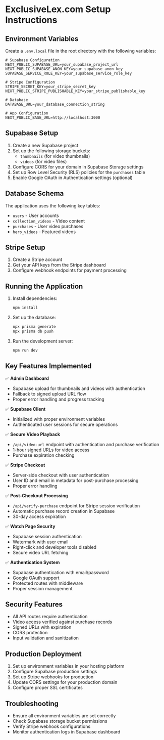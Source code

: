 # ExclusiveLex.com Setup Instructions

## Environment Variables

Create a `.env.local` file in the root directory with the following variables:

```env
# Supabase Configuration
NEXT_PUBLIC_SUPABASE_URL=your_supabase_project_url
NEXT_PUBLIC_SUPABASE_ANON_KEY=your_supabase_anon_key
SUPABASE_SERVICE_ROLE_KEY=your_supabase_service_role_key

# Stripe Configuration
STRIPE_SECRET_KEY=your_stripe_secret_key
NEXT_PUBLIC_STRIPE_PUBLISHABLE_KEY=your_stripe_publishable_key

# Database
DATABASE_URL=your_database_connection_string

# App Configuration
NEXT_PUBLIC_BASE_URL=http://localhost:3000
```

## Supabase Setup

1. Create a new Supabase project
2. Set up the following storage buckets:
   - `thumbnails` (for video thumbnails)
   - `videos` (for video files)
3. Configure CORS for your domain in Supabase Storage settings
4. Set up Row Level Security (RLS) policies for the `purchases` table
5. Enable Google OAuth in Authentication settings (optional)

## Database Schema

The application uses the following key tables:
- `users` - User accounts
- `collection_videos` - Video content
- `purchases` - User video purchases
- `hero_videos` - Featured videos

## Stripe Setup

1. Create a Stripe account
2. Get your API keys from the Stripe dashboard
3. Configure webhook endpoints for payment processing

## Running the Application

1. Install dependencies:
   ```bash
   npm install
   ```

2. Set up the database:
   ```bash
   npx prisma generate
   npx prisma db push
   ```

3. Run the development server:
   ```bash
   npm run dev
   ```

## Key Features Implemented

✅ **Admin Dashboard**
- Supabase upload for thumbnails and videos with authentication
- Fallback to signed upload URL flow
- Proper error handling and progress tracking

✅ **Supabase Client**
- Initialized with proper environment variables
- Authenticated user sessions for secure operations

✅ **Secure Video Playback**
- `/api/video-url` endpoint with authentication and purchase verification
- 1-hour signed URLs for video access
- Purchase expiration checking

✅ **Stripe Checkout**
- Server-side checkout with user authentication
- User ID and email in metadata for post-purchase processing
- Proper error handling

✅ **Post-Checkout Processing**
- `/api/verify-purchase` endpoint for Stripe session verification
- Automatic purchase record creation in Supabase
- 30-day access expiration

✅ **Watch Page Security**
- Supabase session authentication
- Watermark with user email
- Right-click and developer tools disabled
- Secure video URL fetching

✅ **Authentication System**
- Supabase authentication with email/password
- Google OAuth support
- Protected routes with middleware
- Proper session management

## Security Features

- All API routes require authentication
- Video access verified against purchase records
- Signed URLs with expiration
- CORS protection
- Input validation and sanitization

## Production Deployment

1. Set up environment variables in your hosting platform
2. Configure Supabase production settings
3. Set up Stripe webhooks for production
4. Update CORS settings for your production domain
5. Configure proper SSL certificates

## Troubleshooting

- Ensure all environment variables are set correctly
- Check Supabase storage bucket permissions
- Verify Stripe webhook configurations
- Monitor authentication logs in Supabase dashboard 